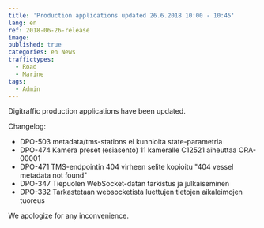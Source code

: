 ```yaml
---
title: 'Production applications updated 26.6.2018 10:00 - 10:45'
lang: en
ref: 2018-06-26-release
image:
published: true
categories: en News
traffictypes:
  - Road
  - Marine
tags:
  - Admin
---
```


Digitraffic production applications have been updated.

Changelog:

- DPO-503 metadata/tms-stations ei kunnioita state-parametria
- DPO-474 Kamera preset (esiasento) 11 kameralle C12521 aiheuttaa ORA-00001
- DPO-471 TMS-endpointin 404 virheen selite kopioitu "404 vessel metadata not
  found"
- DPO-347 Tiepuolen WebSocket-datan tarkistus ja julkaiseminen
- DPO-332 Tarkastetaan websocketista luettujen tietojen aikaleimojen tuoreus

We apologize for any inconvenience.
